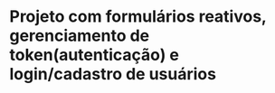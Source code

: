 # Projeto com formulários reativos, gerenciamento de token(autenticação) e login/cadastro de usuários 
